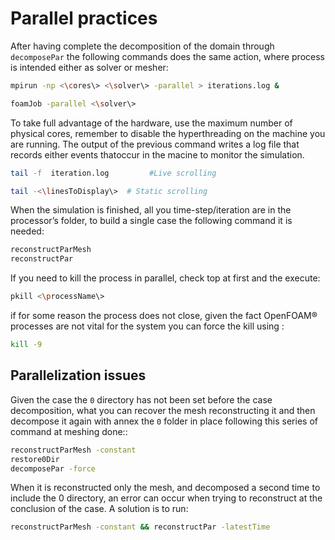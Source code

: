 # Parallel practices

After having complete the decomposition of the domain through
```decomposePar``` the following commands does the same action, where
process is intended either as solver or mesher:

```sh
mpirun -np <\cores\> <\solver\> -parallel > iterations.log &
```
```sh
foamJob -parallel <\solver\>
```
To take full advantage of the hardware, use the maximum number of physical cores, remember to disable the hyperthreading on the machine you are running.
The output of the previous command writes a log file that records either events thatoccur in the macine to monitor the simulation.
```sh
tail -f  iteration.log         #Live scrolling
```
```sh
tail -<\linesToDisplay\>  # Static scrolling
```
When the simulation is finished, all you time-step/iteration are in the
processor’s folder, to build a single case the following command it is
needed:
```sh
reconstructParMesh
reconstructPar
```
If you need to kill the process in parallel, check top at first and the
execute:
```sh
pkill <\processName\>
```
if for some reason the process does not close, given the fact OpenFOAM® processes
are not vital for the system you can force the kill using :
```sh
kill -9
```

## Parallelization issues

Given the case the ```0``` directory has not been set before the case decomposition,
what you can recover the mesh reconstructing it and then decompose it again with annex 
the ```0``` folder in place following this series of command at meshing done::

```sh
reconstructParMesh -constant
restore0Dir
decomposePar -force
```

When it is reconstructed only the mesh, and decomposed a second time to include the
0 directory, an error can occur when trying to reconstruct at the conclusion of the
case. A solution is to run:

```sh
reconstructParMesh -constant && reconstructPar -latestTime
```
<!--  Script to show the footer   -->
<html>
<script
    src="https://code.jquery.com/jquery-3.3.1.js"
    integrity="sha256-2Kok7MbOyxpgUVvAk/HJ2jigOSYS2auK4Pfzbm7uH60="
    crossorigin="anonymous">
</script>
<script>
$(function(){
  $("#footer").load("../footers/footer_first_level_depth.html");
});
</script>
<body>
<div id="footer"></div>
</body>
</html>
